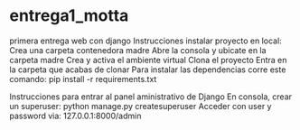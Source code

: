 # entrega1_motta
primera entrega web con django
Instrucciones instalar proyecto en local:
    Crea una carpeta contenedora madre
    Abre la consola y ubicate en la carpeta madre
    Crea y activa el ambiente virtual
    Clona el proyecto
    Entra en la carpeta que acabas de clonar
    Para instalar las dependencias corre este comando:
pip install -r requirements.txt



Instrucciones para entrar al panel aministrativo de Django
    En consola, crear un superuser:
python manage.py createsuperuser
    Acceder con user y password via:
127.0.0.1:8000/admin
